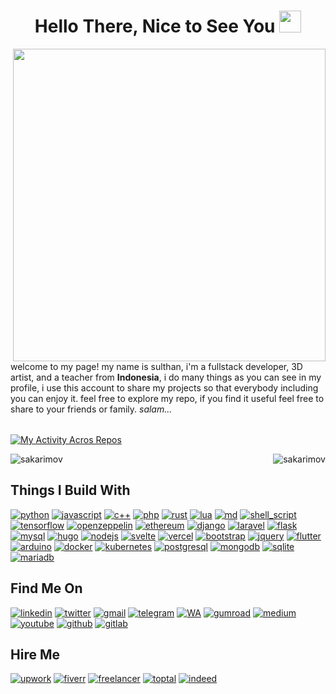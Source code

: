 <h1 align="center">Hello There, Nice to See You <img src="https://media.giphy.com/media/hvRJCLFzcasrR4ia7z/giphy.gif" width="35"></h1>

<picture> <img align=right src="https://user-images.githubusercontent.com/74038190/225813708-98b745f2-7d22-48cf-9150-083f1b00d6c9.gif" width="500"></picture>
welcome to my page!
my name is sulthan, i'm a fullstack developer, 3D artist, and a teacher from **Indonesia**, i do many things as you can see in my profile, i use this account to share my projects so that everybody including you can enjoy it. feel free to explore my repo, if you find it useful feel free to share to your friends or family. _salam..._

<table>
  <tbody>
    <tr border=none;>
    </tr>
  </tbody>
</table>

[![My Activity Acros Repos](https://github-readme-activity-graph.vercel.app/graph?username=sakarimov&theme=github-compact&radius=10&height=300&custom_title=My%20Last%20Activity&hide_border=true&line=ff6100&point=ff8a00&hide_title=true)](https://github.com/ashutosh00710/github-readme-activity-graph)

<p><img align="right" src="https://github-readme-stats.vercel.app/api/top-langs?username=sakarimov&hide_border=true&show_icons=true&theme=transparent&locale=en&layout=compact" alt="sakarimov" /></p>

<p><img align="left" src="https://github-readme-stats.vercel.app/api?username=sakarimov&show_icons=true&hide_border=true&theme=transparent&locale=en&hide=contribs,stars&show=prs_merged_percentage&rank_icon=percentile" alt="sakarimov" /></p>

<table>
  <tbody>
    <tr border=none;>
    </tr>
  </tbody>
</table>

## Things I Build With

[![python](https://img.shields.io/badge/Python-3776AB?style=for-the-badge&logo=python&logoColor=white)](python)
[![javascript](https://img.shields.io/badge/JavaScript-F7DF1E?style=for-the-badge&logo=JavaScript&logoColor=white)](javascript)
[![c++](https://img.shields.io/badge/C%2B%2B-00599C?style=for-the-badge&logo=c%2B%2B&logoColor=white)](c++)
[![php](https://img.shields.io/badge/PHP-777BB4?style=for-the-badge&logo=php&logoColor=white)](php)
[![rust](https://img.shields.io/badge/Rust-000000?style=for-the-badge&logo=rust&logoColor=white)](rust)
[![lua](https://img.shields.io/badge/Lua-2C2D72?style=for-the-badge&logo=lua&logoColor=white)](lua)
[![md](https://img.shields.io/badge/Markdown-000000?style=for-the-badge&logo=markdown&logoColor=white)](md)
[![shell_script](https://img.shields.io/badge/Shell_Script-121011?style=for-the-badge&logo=gnu-bash&logoColor=white)](shell_script)
[![tensorflow](https://img.shields.io/badge/TensorFlow-FF6F00?style=for-the-badge&logo=tensorflow&logoColor=white)](tensorflow)
[![openzeppelin](https://img.shields.io/badge/OpenZeppelin-4E5EE4?logo=openzeppelin&logoColor=fff&style=for-the-badge)](openzeppelin)
[![ethereum](https://img.shields.io/badge/Ethereum-3C3C3D?logo=ethereum&logoColor=fff&style=for-the-badge)](ethereum)
[![django](https://img.shields.io/badge/Django-092E20?style=for-the-badge&logo=django&logoColor=white)](django)
[![laravel](https://img.shields.io/badge/Laravel-FF2D20?style=for-the-badge&logo=laravel&logoColor=white)](laravel)
[![flask](https://img.shields.io/badge/Flask-000000?style=for-the-badge&logo=flask&logoColor=white)](flask)
[![mysql](https://img.shields.io/badge/MySQL-00000F?style=for-the-badge&logo=mysql&logoColor=white)](mysql)
[![hugo](https://img.shields.io/badge/Hugo-FF4088?style=for-the-badge&logo=hugo&logoColor=white)](hugo)
[![nodejs](https://img.shields.io/badge/Node.js-43853D?style=for-the-badge&logo=node.js&logoColor=white)](nodejs)
[![svelte](https://img.shields.io/badge/Svelte-4A4A55?style=for-the-badge&logo=svelte&logoColor=FF3E00)](svelte)
[![vercel](https://img.shields.io/badge/Vercel-000000?style=for-the-badge&logo=vercel&logoColor=white)](vercel)
[![bootstrap](https://img.shields.io/badge/Bootstrap-563D7C?style=for-the-badge&logo=bootstrap&logoColor=white)](bootstrap)
[![jquery](https://img.shields.io/badge/jQuery-0769AD?style=for-the-badge&logo=jquery&logoColor=white)](jquery)
[![flutter](https://img.shields.io/badge/Flutter-02569B?style=for-the-badge&logo=flutter&logoColor=whi)](flutter)
[![arduino](https://img.shields.io/badge/Arduino-00979D?style=for-the-badge&logo=Arduino&logoColor=white)](arduino)
[![docker](https://img.shields.io/badge/docker-%230db7ed.svg?style=for-the-badge&logo=docker&logoColor=white)](docker)
[![kubernetes](https://img.shields.io/badge/kubernetes-%23326ce5.svg?style=for-the-badge&logo=kubernetes&logoColor=white)](kubernetes)
[![postgresql](https://img.shields.io/badge/PostgreSQL-316192?style=for-the-badge&logo=postgresql&logoColor=white)](postgresql)
[![mongodb](https://img.shields.io/badge/MongoDB-4EA94B?style=for-the-badge&logo=mongodb&logoColor=white)](mongodb)
[![sqlite](https://img.shields.io/badge/SQLite-07405E?style=for-the-badge&logo=sqlite&logoColor=white)](sqlite)
[![mariadb](https://img.shields.io/badge/MariaDB-003545?style=for-the-badge&logo=mariadb&logoColor=white)](mariadb)

<!--START_SECTION:activity-->


## Find Me On
[![linkedin](https://img.shields.io/badge/LinkedIn-0077B5?style=for-the-badge&logo=linkedin&logoColor=white)](https://github.com/sakarimov)
[![twitter](https://img.shields.io/badge/Twitter-1DA1F2?style=for-the-badge&logo=twitter&logoColor=white)](https://twitter.com/Sulthan_Karimov)
[![gmail](https://img.shields.io/badge/Gmail-D14836?style=for-the-badge&logo=gmail&logoColor=white)](mailto:sulthankarimov@gmail.com)
[![telegram](https://img.shields.io/badge/Telegram-2CA5E0?style=for-the-badge&logo=telegram&logoColor=white)](https://t.me/mographmart)
[![WA](https://img.shields.io/badge/WhatsApp-25D366?style=for-the-badge&logo=whatsapp&logoColor=white)](https://wa.me/6285226357242)
[![gumroad](https://img.shields.io/badge/GUMROAD-36a9ae?style=for-the-badge&logo=gumroad&logoColor=white)](gumroad)
[![medium](https://img.shields.io/badge/Medium-12100E?style=for-the-badge&logo=medium&logoColor=white)](https://medium.com/@sakarimov)
[![youtube](https://img.shields.io/badge/YouTube-FF0000?style=for-the-badge&logo=youtube&logoColor=white)](https://www.youtube.com/channel/UCyUWNlbwEJI4XzGsh13EiOw)
[![github](https://img.shields.io/badge/GitHub-100000?style=for-the-badge&logo=github&logoColor=white)](https://github.com/sakarimov)
[![gitlab](https://img.shields.io/badge/GitLab-330F63?style=for-the-badge&logo=gitlab&logoColor=white)](https://gitlab.com/sulthankarimov)

<!--
## Support Me
[![buy me coffee](https://img.shields.io/badge/Buy_Me_A_Coffee-FFDD00?style=for-the-badge&logo=buy-me-a-coffee&logoColor=black)](coffee)
[![opencollective](https://img.shields.io/badge/OpenCollective-1F87FF?style=for-the-badge&logo=OpenCollective&logoColor=white)](opencollective)
[![patreon](https://img.shields.io/badge/Patreon-F96854?style=for-the-badge&logo=patreon&logoColor=white)](patreon)
[![paypal](https://img.shields.io/badge/PayPal-00457C?style=for-the-badge&logo=paypal&logoColor=white)](paypal)
[![sponsor](https://img.shields.io/badge/sponsor-30363D?style=for-the-badge&logo=GitHub-Sponsors&logoColor=#white)](sponsor)
-->

## Hire Me
[![upwork](https://img.shields.io/badge/UpWork-6FDA44?style=for-the-badge&logo=Upwork&logoColor=white)](upwork)
[![fiverr](https://img.shields.io/badge/fiverr-1DBF73?style=for-the-badge&logo=fiverr&logoColor=white)](fiverr)
[![freelancer](https://img.shields.io/badge/Freelancer-29B2FE?style=for-the-badge&logo=Freelancer&logoColor=white)](freelancer)
[![toptal](https://img.shields.io/badge/Toptal-3863A0?style=for-the-badge&logo=Toptal&logoColor=white)](toptal)
[![indeed](https://img.shields.io/badge/Indeed-003A9B?style=for-the-badge&logo=Indeed&logoColor=white)](indeed)

<!--
[![ask](https://img.shields.io/badge/Ask%20me-anything-1abc9c.svg)](ask)
[![built](http://ForTheBadge.com/images/badges/built-with-love.svg)](built)
[![aws](https://img.shields.io/badge/Amazon_AWS-232F3E?style=for-the-badge&logo=amazon-aws&logoColor=white)](aws)
[![gcloud](https://img.shields.io/badge/Google_Cloud-4285F4?style=for-the-badge&logo=google-cloud&logoColor=white)](gcloud)
[![blender](https://img.shields.io/badge/blender-%23F5792A.svg?style=for-the-badge&logo=blender&logoColor=white)](blender)
[![gimp](https://img.shields.io/badge/gimp-5C5543?style=for-the-badge&logo=gimp&logoColor=white)](gimp)
[![inkscape](https://img.shields.io/badge/Inkscape-000000?style=for-the-badge&logo=Inkscape&logoColor=white)](inkscape)
[![cloudflare](https://img.shields.io/badge/Cloudflare-F38020?style=for-the-badge&logo=Cloudflare&logoColor=white)](cloudflare)
[![ghaction](https://img.shields.io/badge/GitHub_Actions-2088FF?style=for-the-badge&logo=github-actions&logoColor=white)](ghaction)
[![redis](https://img.shields.io/badge/redis-%23DD0031.svg?&style=for-the-badge&logo=redis&logoColor=white)](redis)
[![tmux](https://img.shields.io/badge/tmux-1BB91F?style=for-the-badge&logo=tmux&logoColor=white)](tmux)
[![torbrowser](https://img.shields.io/badge/Tor_Browser-7D4698?style=for-the-badge&logo=Tor-Browser&logoColor=white)](torbrowser)
[![udemy](https://img.shields.io/badge/Udemy-EC5252?style=for-the-badge&logo=Udemy&logoColor=white)](udemy)
[![nvim](https://img.shields.io/badge/NeoVim-%2357A143.svg?&style=for-the-badge&logo=neovim&logoColor=white)](nvim)
[![postman](https://img.shields.io/badge/Postman-FF6C37?style=for-the-badge&logo=postman&logoColor=white)](postman)
[![jenkins](https://img.shields.io/badge/Jenkins-D24939?style=for-the-badge&logo=Jenkins&logoColor=white)](jenkins)
[![ddg](https://img.shields.io/badge/duckduckgo-de5833?style=for-the-badge&logo=duckduckgo&logoColor=white)](ddg)
[![firefox](https://img.shields.io/badge/Firefox-FF7139?style=for-the-badge&logo=Firefox-Browser&logoColor=white)](firefox)
[![tor](https://img.shields.io/badge/Tor-7D4698?style=for-the-badge&logo=Tor-Browser&logoColor=white)](tor)
[![reddit](https://img.shields.io/badge/Reddit-%23FF4500.svg?style=for-the-badge&logo=Reddit&logoColor=white)](reddit)
[![gitea](https://img.shields.io/badge/Gitea-34495E?style=for-the-badge&logo=gitea&logoColor=5D9425)](gitea)
[![selenium](https://img.shields.io/badge/-selenium-%43B02A?style=for-the-badge&logo=selenium&logoColor=white)](selenium)
[![fdroid](https://img.shields.io/badge/F_Droid-1976D2?style=for-the-badge&logo=f-droid&logoColor=white)](fdroid)
[![apache](https://img.shields.io/badge/apache-%23D42029.svg?style=for-the-badge&logo=apache&logoColor=white)](apache)
[![gunicorn](https://img.shields.io/badge/gunicorn-%298729.svg?style=for-the-badge&logo=gunicorn&logoColor=white)](gunicorn)
[![git](https://img.shields.io/badge/git-%23F05033.svg?style=for-the-badge&logo=git&logoColor=white)](git)
[![npm](https://img.shields.io/badge/npm-CB3837?style=for-the-badge&logo=npm&logoColor=white)](npm)
[![kaggle](https://img.shields.io/badge/Kaggle-20BEFF?style=for-the-badge&logo=Kaggle&logoColor=white)](https://github.com/sakarimov)
[![android](https://img.shields.io/badge/Android-3DDC84?style=for-the-badge&logo=android&logoColor=white)](android)
[![html](https://img.shields.io/badge/HTML-239120?style=for-the-badge&logo=html5&logoColor=white)](html)
[![css](https://img.shields.io/badge/CSS-239120?&style=for-the-badge&logo=css3&logoColor=white)](css)
[![arch](https://img.shields.io/badge/Arch_Linux-1793D1?style=for-the-badge&logo=arch-linux&logoColor=white)](https://aur.archlinux.org/account/sulthankarimov)
[![debian](https://img.shields.io/badge/Debian-A81D33?style=for-the-badge&logo=debian&logoColor=white)](debian)

## Projects You Might Like
TODO

## My Last Post
TODO

-->
